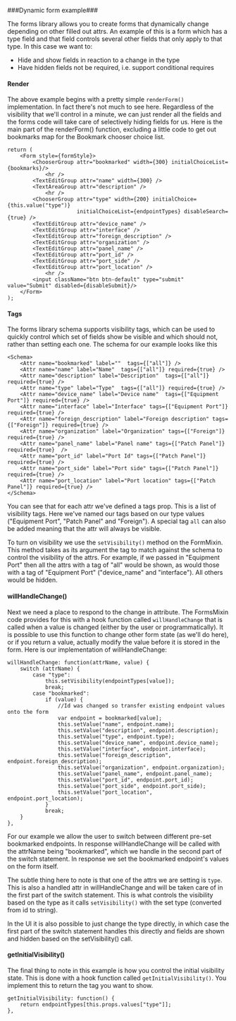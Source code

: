###Dynamic form example###

The forms library allows you to create forms that dynamically change depending on other filled out attrs. An example of this is a form which has a type field and that field controls several other fields that only apply to that type. In this case we want to:

 * Hide and show fields in reaction to a change in the type
 * Have hidden fields not be required, i.e. support conditional requires

#### Render ####

The above example begins with a pretty simple `renderForm()` implementation. In fact there's not much to see here. Regardless of the visibility that we'll control in a minute, we can just render all the fields and the forms code will take care of selectively hiding fields for us. Here is the main part of the renderForm() function, excluding a little code to get out bookmarks map for the Bookmark chooser choice list.

    return (
        <Form style={formStyle}>
            <ChooserGroup attr="bookmarked" width={300} initialChoiceList={bookmarks}/>
                <hr />
            <TextEditGroup attr="name" width={300} />
            <TextAreaGroup attr="description" />
                <hr />
            <ChooserGroup attr="type" width={200} initialChoice={this.value("type")}
                          initialChoiceList={endpointTypes} disableSearch={true} />
            <TextEditGroup attr="device_name" />
            <TextEditGroup attr="interface" />
            <TextEditGroup attr="foreign_description" />
            <TextEditGroup attr="organization" />
            <TextEditGroup attr="panel_name" />
            <TextEditGroup attr="port_id" />
            <TextEditGroup attr="port_side" />
            <TextEditGroup attr="port_location" />
                <hr />
            <input className="btn btn-default" type="submit" value="Submit" disabled={disableSubmit}/>
        </Form>
    );


#### Tags ####

The forms library schema supports visibility tags, which can be used to quickly control which set of fields show be visible and which should not, rather than setting each one. The schema for our example looks like this

    <Schema>
        <Attr name="bookmarked" label=""  tags={["all"]} />
        <Attr name="name" label="Name"  tags={["all"]} required={true} />
        <Attr name="description" label="Description"  tags={["all"]} required={true} />
        <Attr name="type" label="Type"  tags={["all"]} required={true} />
        <Attr name="device_name" label="Device name"  tags={["Equipment Port"]} required={true} />
        <Attr name="interface" label="Interface" tags={["Equipment Port"]} required={true} />
        <Attr name="foreign_description" label="Foreign description" tags={["Foreign"]} required={true} />
        <Attr name="organization" label="Organization" tags={["Foreign"]} required={true} />
        <Attr name="panel_name" label="Panel name" tags={["Patch Panel"]} required={true}  />
        <Attr name="port_id" label="Port Id" tags={["Patch Panel"]} required={true} />
        <Attr name="port_side" label="Port side" tags={["Patch Panel"]} required={true} />
        <Attr name="port_location" label="Port location" tags={["Patch Panel"]} required={true} />
    </Schema>

You can see that for each attr we've defined a tags prop. This is a list of visibility tags. Here we've named our tags based on our type values ("Equipment Port", "Patch Panel" and "Foreign"). A special tag `all` can also be added meaning that the attr will always be visible.

To turn on visibility we use the `setVisibility()` method on the FormMixin. This method takes as its argument the tag to match against the schema to control the visibility of the attrs. For example, if we passed in "Equipment Port" then all the attrs with a tag of "all" would be shown, as would those with a tag of "Equipment Port" ("device_name" and "interface"). All others would be hidden.

#### willHandleChange() ####

Next we need a place to respond to the change in attribute. The FormsMixin code provides for this with a hook function called `willHandleChange` that is called when a value is changed (either by the user or programmatically). It is possible to use this function to change other form state (as we'll do here), or if you return a value, actually modify the value before it is stored in the form. Here is our implementation of willHandleChange:

    willHandleChange: function(attrName, value) {
        switch (attrName) {
            case "type":
                this.setVisibility(endpointTypes[value]);
                break;
            case "bookmarked":
                if (value) {
                    //Id was changed so transfer existing endpoint values onto the form
                    var endpoint = bookmarked[value];
                    this.setValue("name", endpoint.name);
                    this.setValue("description", endpoint.description);
                    this.setValue("type", endpoint.type);
                    this.setValue("device_name", endpoint.device_name);
                    this.setValue("interface", endpoint.interface);
                    this.setValue("foreign_description", endpoint.foreign_description);
                    this.setValue("organization", endpoint.organization);
                    this.setValue("panel_name", endpoint.panel_name);
                    this.setValue("port_id", endpoint.port_id);
                    this.setValue("port_side", endpoint.port_side);
                    this.setValue("port_location", endpoint.port_location);
                }
                break;
        }
    },

For our example we allow the user to switch between different pre-set bookmarked endpoints. In response willHandleChange will be called with the attrName being "bookmarked", which we handle in the second part of the switch statement. In response we set the bookmarked endpoint's values on the form itself.

The subtle thing here to note is that one of the attrs we are setting is `type`. This is also a handled attr in willHandleChange and will be taken care of in the first part of the switch statement. This is what controls the visibility based on the type as it calls `setVisibility()` with the set type (converted from id to string).

In the UI it is also possible to just change the type directly, in which case the first part of the switch statement handles this directly and fields are shown and hidden based on the setVisibility() call.

#### getInitialVisibility() ####

The final thing to note in this example is how you control the initial visibility state. This is done with a hook function called `getInitialVisibility()`. You implement this to return the tag you want to show.

    getInitialVisibility: function() {
        return endpointTypes[this.props.values["type"]];
    },


